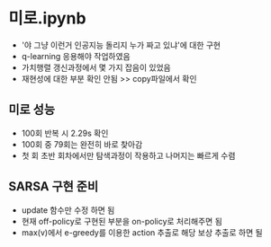 # 미로.ipynb
- '야 그냥 이런거 인공지능 돌리지 누가 짜고 있냐'에 대한 구현
- q-learning 응용해야 작업하였음
- 가치행렬 갱신과정에서 몇 가지 잡음이 있었음
- 재현성에 대한 부분 확인 안됨 >> copy파일에서 확인
## 미로 성능
- 100회 반복 시 2.29s 확인
- 100회 중 79회는 완전히 바로 찾아감
- 첫 회 초반 회차에서만 탐색과정이 작용하고 나머지는 빠르게 수렴 

## SARSA 구현 준비
- update 함수만 수정 하면 됨
- 현재 off-policy로 구현된 부분을 on-policy로 처리해주면 됨
- max(v)에서 e-greedy를 이용한 action 추출로 해당 보상 추출로 하면 될 
